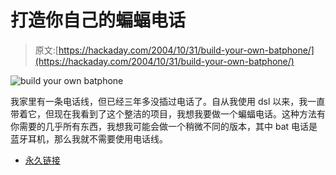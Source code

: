 # 打造你自己的蝙蝠电话

> 原文:[https://hackaday.com/2004/10/31/build-your-own-batphone/](https://hackaday.com/2004/10/31/build-your-own-batphone/)

![build your own batphone](../Images/2e8726f66256596beadd6d5768664321.png)

我家里有一条电话线，但已经三年多没插过电话了。自从我使用 dsl 以来，我一直带着它，但现在我看到了这个整洁的项目，我想我要做一个蝙蝠电话。这种方法有你需要的几乎所有东西，我想我可能会做一个稍微不同的版本，其中 bat 电话是蓝牙耳机，那么我就不需要使用电话线。

*   [永久链接](http://www.millionaireplayboy.com/toys/batphone.php)